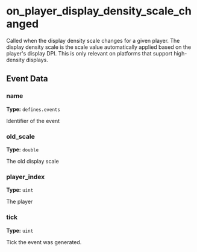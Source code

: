 # on_player_display_density_scale_changed

Called when the display density scale changes for a given player. The display density scale is the scale value automatically applied based on the player's display DPI. This is only relevant on platforms that support high-density displays.

## Event Data

### name

**Type:** `defines.events`

Identifier of the event

### old_scale

**Type:** `double`

The old display scale

### player_index

**Type:** `uint`

The player

### tick

**Type:** `uint`

Tick the event was generated.

